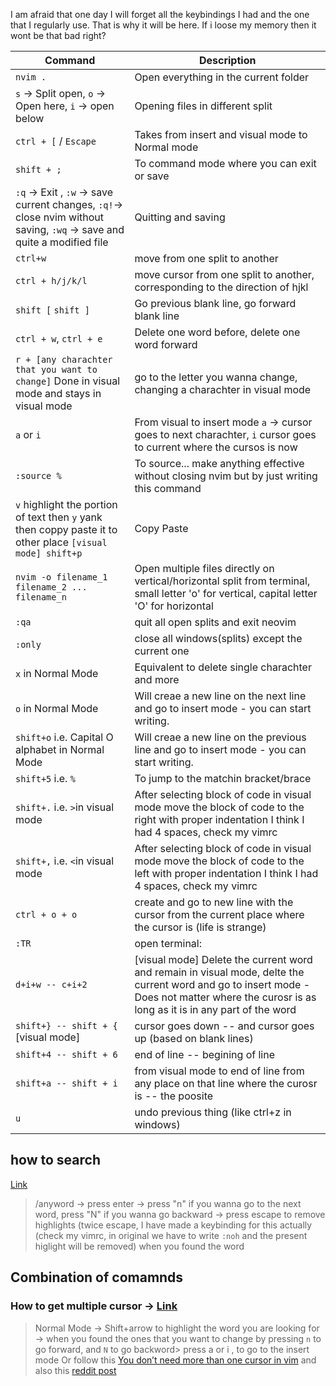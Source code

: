 I am afraid that one day I will forget all the keybindings I had and the one that I regularly use. That is why it will be here. If i loose my memory then it wont be that bad right?

| Command | Description | 
| ------- | ----------- |
|`nvim .`| Open everything in the current folder|
|`s` -> Split open, `o` -> Open here, `i` -> open below| Opening files in different split|
|`ctrl + [` / `Escape`| Takes from insert and visual mode to Normal mode|
|`shift + ;`| To command mode where you can exit or save |
|`:q` -> Exit , `:w` -> save current changes, `:q!`-> close nvim without saving, `:wq` -> save and quite a modified file | Quitting and saving|
|`ctrl+w`|move from one split to another|
|`ctrl + h/j/k/l`| move cursor from one split to another, corresponding to the direction of hjkl|
|`shift [` `shift ]`| Go previous blank line, go forward blank line|
|`ctrl + w`, `ctrl + e`| Delete one word before, delete one word forward|
|`r + [any charachter that you want to change]` Done in visual mode and stays in visual mode| go to the letter you wanna change, changing a charachter in visual mode|
|`a` or `i`| From visual to insert mode `a` -> cursor goes to next charachter, `i` cursor goes to current where the cursos is now| 
|`:source %`| To source... make anything effective without closing nvim but by just writing this command|
|`v` highlight the portion of text then `y` yank then coppy paste it to other place `[visual mode] shift+p` | Copy Paste |
|`nvim -o filename_1 filename_2 ... filename_n`|Open multiple files directly on vertical/horizontal split from terminal, small letter 'o' for vertical, capital letter 'O' for horizontal|
|`:qa`| quit all open splits and exit neovim|
|`:only`|close all windows(splits) except the current one|
|`x` in Normal Mode| Equivalent to delete single charachter and more|
|`o` in Normal Mode| Will creae a new line on the next line and go to insert mode - you can start writing.|
|`shift+o` i.e. Capital O alphabet in Normal Mode| Will creae a new line on the previous line and go to insert mode - you can start writing.|
|`shift+5` i.e. `%` |To jump to the matchin bracket/brace|
|`shift+.` i.e. `>`in visual mode | After selecting block of code in visual mode move the block of code to the right with proper indentation I think I had 4 spaces, check my vimrc|
|`shift+,` i.e. `<`in visual mode | After selecting block of code in visual mode move the block of code to the left with proper indentation I think I had 4 spaces, check my vimrc|
|`ctrl + o + o`| create and go to new line with the cursor from the current place where the cursor is (life is strange)| 
|`:TR`| open terminal:|
|`d+i+w -- c+i+2`| [visual mode] Delete the current word and remain in visual mode, delte the current word and go to insert mode - Does not matter where the curosr is as long as it is in any part of the word |
|`shift+} -- shift + {` [visual mode]| cursor goes down -- and cursor goes up (based on blank lines) |
|`shift+4 -- shift + 6` | end of line -- begining of line|
|`shift+a -- shift + i` |from visual mode to end of line from any place on that line where the curosr is -- the poosite|
|`u`| undo previous thing (like ctrl+z in windows)|

## how to search

[Link](https://stackoverflow.com/questions/458915/searching-word-in-vim)


> /anyword -> press enter -> press "n" if you wanna go to the next word, press "N" if you wanna go backward -> press escape to remove highlights (twice escape, I have made a keybinding for this actually (check my vimrc, in original we have to write `:noh` and the present higlight will be removed) when you found the word


## Combination of comamnds

### How to get multiple cursor -> [Link](https://github.com/mg979/vim-visual-multi)

> Normal Mode -> Shift+arrow to highlight the word you are looking for -> when you found the ones that you want to change by pressing `n` to go forward, and `N` to go backword> press a or i , to go to the insert mode
> Or follow this [You don’t need more than one cursor in vim](https://medium.com/@schtoeffel/you-don-t-need-more-than-one-cursor-in-vim-2c44117d51db) and also this [reddit post](https://www.reddit.com/r/vim/comments/cod91w/vim_feature_similar_to_ctrld_in_vscode/)

